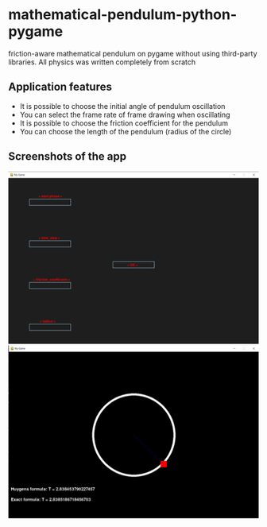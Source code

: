# mathematical-pendulum-python-pygame
friction-aware mathematical pendulum on pygame without using third-party libraries. All physics was written completely from scratch


## Application features
- It is possible to choose the initial angle of pendulum oscillation
- You can select the frame rate of frame drawing when oscillating
- It is possible to choose the friction coefficient for the pendulum
- You can choose the length of the pendulum (radius of the circle)


## Screenshots of the app
![Main menu](screenshots/start_menu.PNG)
![math pendulum](screenshots/pendulum_swings.PNG)